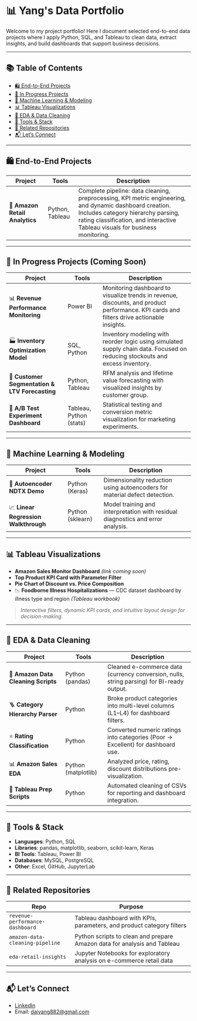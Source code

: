 # 📊 Yang's Data Portfolio

Welcome to my project portfolio! Here I document selected end-to-end data projects where I apply Python, SQL, and Tableau to clean data, extract insights, and build dashboards that support business decisions.

---

## 📚 Table of Contents

- [🛍️ End-to-End Projects](#️-end-to-end-projects)
- [🚧 In Progress Projects](#-in-progress-projects-coming-soon)
- [🧠 Machine Learning & Modeling](#machine-learning--modeling)
- [📊 Tableau Visualizations](#tableau-visualizations)
- [📌 EDA & Data Cleaning](#eda--data-cleaning)
- [🧰 Tools & Stack](#tools--stack)
- [📢 Related Repositories](#related-repositories)
- [📬 Let’s Connect](#lets-connect)

---

## 🛍️ End-to-End Projects

| Project                      | Tools           | Description |
|-----------------------------|------------------|-------------|
| 🛒 **Amazon Retail Analytics** | Python, Tableau | Complete pipeline: data cleaning, preprocessing, KPI metric engineering, and dynamic dashboard creation. Includes category hierarchy parsing, rating classification, and interactive Tableau visuals for business monitoring. |

---

## 🚧 In Progress Projects (Coming Soon)

| Project                                           | Tools                | Description                                                                                                                                 |
|--------------------------------------------------|----------------------|---------------------------------------------------------------------------------------------------------------------------------------------|
| 📊 **Revenue Performance Monitoring**            | Power BI             | Monitoring dashboard to visualize trends in revenue, discounts, and product performance. KPI cards and filters drive actionable insights.  |
| 🏭 **Inventory Optimization Model**              | SQL, Python          | Inventory modeling with reorder logic using simulated supply chain data. Focused on reducing stockouts and excess inventory.               |
| 💸 **Customer Segmentation & LTV Forecasting**   | Python, Tableau      | RFM analysis and lifetime value forecasting with visualized insights by customer group.                                                     |
| 🧪 **A/B Test Experiment Dashboard**             | Tableau, Python (stats) | Statistical testing and conversion metric visualization for marketing experiments.                                                  |

---

## 🧠 Machine Learning & Modeling

| Project                             | Tools             | Description |
|-------------------------------------|-------------------|-------------|
| 🧠 **Autoencoder NDTX Demo**        | Python (Keras)    | Dimensionality reduction using autoencoders for material defect detection. |
| 📈 **Linear Regression Walkthrough**| Python (sklearn)  | Model training and interpretation with residual diagnostics and error analysis. |

---

## 📊 Tableau Visualizations

- **Amazon Sales Monitor Dashboard** *(link coming soon)*
- **Top Product KPI Card with Parameter Filter**
- **Pie Chart of Discount vs. Price Composition**
- 📉 **Foodborne Illness Hospitalizations** — CDC dataset dashboard by illness type and region *(Tableau workbook)*

> *Interactive filters, dynamic KPI cards, and intuitive layout design for decision-making.*

---

## 📌 EDA & Data Cleaning

| Project                           | Tools            | Description |
|----------------------------------|------------------|-------------|
| 🧼 **Amazon Data Cleaning Scripts** | Python (pandas) | Cleaned e-commerce data (currency conversion, nulls, string parsing) for BI-ready output. |
| 🪜 **Category Hierarchy Parser**   | Python           | Broke product categories into multi-level columns (L1–L4) for dashboard filters. |
| ⭐ **Rating Classification**       | Python           | Converted numeric ratings into categories (Poor → Excellent) for dashboard use. |
| 📊 **Amazon Sales EDA**           | Python (matplotlib) | Analyzed price, rating, discount distributions pre-visualization. |
| 📂 **Tableau Prep Scripts**       | Python           | Automated cleaning of CSVs for reporting and dashboard integration. |

---

## 🧰 Tools & Stack

- **Languages**: Python, SQL  
- **Libraries**: pandas, matplotlib, seaborn, scikit-learn, Keras  
- **BI Tools**: Tableau, Power BI  
- **Databases**: MySQL, PostgreSQL  
- **Other**: Excel, GitHub, JupyterLab

---

## 📢 Related Repositories

| Repo                            | Purpose                                                                    |
|---------------------------------|-----------------------------------------------------------------------------|
| `revenue-performance-dashboard` | Tableau dashboard with KPIs, parameters, and product category filters       |
| `amazon-data-cleaning-pipeline` | Python scripts to clean and prepare Amazon data for analysis and Tableau    |
| `eda-retail-insights`           | Jupyter Notebooks for exploratory analysis on e-commerce retail data        |

---

## 📬 Let’s Connect

- [LinkedIn](https://www.linkedin.com/in/yang-dai-diane/) 
- Email: daiyang882@gmail.com
